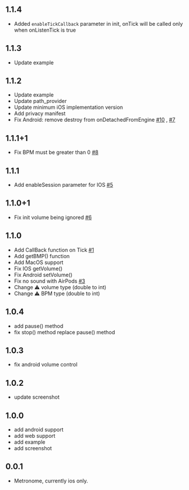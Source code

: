 ## 1.1.4

* Added `enableTickCallback` parameter in init, onTick will be called only when onListenTick is true

## 1.1.3

* Update example

## 1.1.2

* Update example
* Update path_provider
* Update minimum iOS implementation version
* Add privacy manifest
* Fix Android: remove destroy from onDetachedFromEngine [#10](https://github.com/biner88/metronome/issues/10) , [#7](https://github.com/biner88/metronome/pull/7) 

## 1.1.1+1

* Fix BPM must be greater than 0 [#8](https://github.com/biner88/metronome/issues/8)

## 1.1.1

* Add enableSession parameter for IOS [#5](https://github.com/biner88/metronome/issues/5)

## 1.1.0+1

* Fix init volume being ignored [#6](https://github.com/biner88/metronome/issues/6)

## 1.1.0

* Add CallBack function on Tick [#1](https://github.com/biner88/metronome/issues/1)
* Add getBMP() function
* Add MacOS support
* Fix IOS getVolume()
* Fix Android setVolume()
* Fix no sound with AirPods [#3](https://github.com/biner88/metronome/issues/3)
* Change ⚠️ volume type (double to int)
* Change ⚠️ BPM type (double to int)

## 1.0.4

* add pause() method
* fix stop() method replace pause() method

## 1.0.3

* fix android volume control

## 1.0.2

* update screenshot

## 1.0.0

* add android support
* add web support
* add example
* add screenshot

## 0.0.1

* Metronome, currently ios only.
